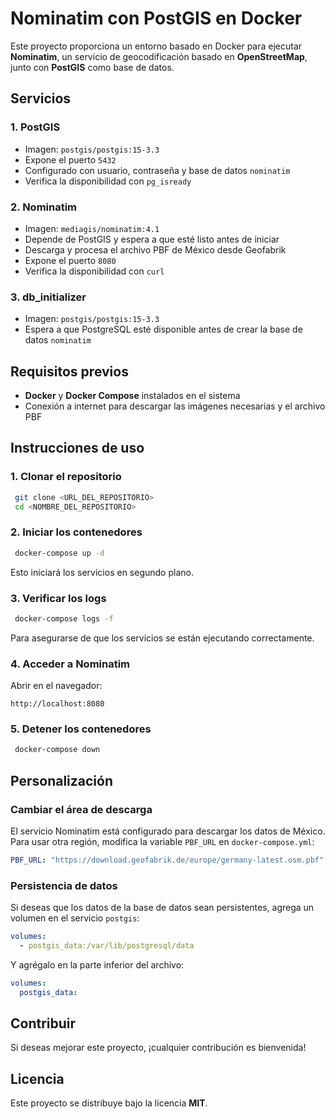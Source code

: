 # Nominatim con PostGIS en Docker

Este proyecto proporciona un entorno basado en Docker para ejecutar **Nominatim**, un servicio de geocodificación basado en **OpenStreetMap**, junto con **PostGIS** como base de datos.

## Servicios

### 1. **PostGIS**

- Imagen: `postgis/postgis:15-3.3`
- Expone el puerto `5432`
- Configurado con usuario, contraseña y base de datos `nominatim`
- Verifica la disponibilidad con `pg_isready`

### 2. **Nominatim**

- Imagen: `mediagis/nominatim:4.1`
- Depende de PostGIS y espera a que esté listo antes de iniciar
- Descarga y procesa el archivo PBF de México desde Geofabrik
- Expone el puerto `8080`
- Verifica la disponibilidad con `curl`

### 3. **db_initializer**

- Imagen: `postgis/postgis:15-3.3`
- Espera a que PostgreSQL esté disponible antes de crear la base de datos `nominatim`

## Requisitos previos

- **Docker** y **Docker Compose** instalados en el sistema
- Conexión a internet para descargar las imágenes necesarias y el archivo PBF

## Instrucciones de uso

### 1. Clonar el repositorio
```bash
 git clone <URL_DEL_REPOSITORIO>
 cd <NOMBRE_DEL_REPOSITORIO>
```

### 2. Iniciar los contenedores
```bash
 docker-compose up -d
```
Esto iniciará los servicios en segundo plano.

### 3. Verificar los logs
```bash
 docker-compose logs -f
```
Para asegurarse de que los servicios se están ejecutando correctamente.

### 4. Acceder a Nominatim
Abrir en el navegador:
```
http://localhost:8080
```

### 5. Detener los contenedores
```bash
 docker-compose down
```

## Personalización

### Cambiar el área de descarga
El servicio Nominatim está configurado para descargar los datos de México. Para usar otra región, modifica la variable `PBF_URL` en `docker-compose.yml`:
```yaml
PBF_URL: "https://download.geofabrik.de/europe/germany-latest.osm.pbf"
```

### Persistencia de datos
Si deseas que los datos de la base de datos sean persistentes, agrega un volumen en el servicio `postgis`:
```yaml
volumes:
  - postgis_data:/var/lib/postgresql/data
```
Y agrégalo en la parte inferior del archivo:
```yaml
volumes:
  postgis_data:
```

## Contribuir
Si deseas mejorar este proyecto, ¡cualquier contribución es bienvenida!

## Licencia
Este proyecto se distribuye bajo la licencia **MIT**.
